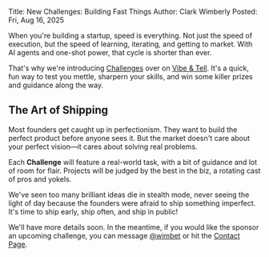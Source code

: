 Title: New Challenges: Building Fast Things
Author: Clark Wimberly
Posted: Fri, Aug 16, 2025

When you're building a startup, speed is everything. Not just the speed of execution, but the speed of learning, iterating, and getting to market. With AI agents and one-shot power, that cycle is shorter than ever.

That's why we're introducing [Challenges](#) over on [Vibe & Tell](https://vibeandtell.com). It's a quick, fun way to test you mettle, sharpern your skills, and win some killer prizes and guidance along the way.

## The Art of Shipping

Most founders get caught up in perfectionism. They want to build the perfect product before anyone sees it. But the market doesn't care about your perfect vision—it cares about solving real problems. 

Each **Challenge** will feature a real-world task, with a bit of guidance and lot of room for flair. Projects will be judged by the best in the biz, a rotating cast of pros and yokels.

We've seen too many brilliant ideas die in stealth mode, never seeing the light of day because the founders were afraid to ship something imperfect. It's time to ship early, ship often, and ship in public!

We'll have more details soon. In the meantime, if you would like the sponsor an upcoming challenge, you can message [@wimbet](https://x.com/wimbet) or hit the [Contact Page](/contact).
